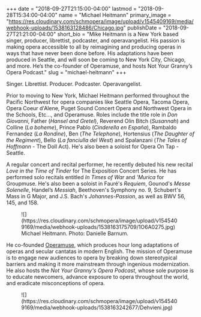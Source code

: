 +++
date = "2018-09-27T21:15:00-04:00"
lastmod = "2018-09-28T15:34:00-04:00"
name = "Michael Heitmann"
primary_image = "https://res.cloudinary.com/schmopera/image/upload/v1545409169/media/webhook-uploads/1538163128486/Chicago.jpg"
publishDate = "2018-09-27T21:21:00-04:00"
short_bio = "Mike Heitmann is a New York based singer, producer, librettist, podcaster, and operavangelist. His passion is making opera accessible to all by reimagining and producing operas in ways that have never been done before. His adaptations have been produced in Seattle, and will soon be coming to New York City, Chicago, and more. He’s the co-founder of Operamuse, and hosts Not Your Granny’s Opera Podcast."
slug = "michael-heitmann"
+++

Singer. Librettist. Producer. Podcaster. Operavangelist.

Prior to moving to New York, Michael Heitmann performed throughout the Pacific Northwest for opera companies like Seattle Opera, Tacoma Opera, Opera Coeur d'Alene, Puget Sound Concert Opera and Northwest Opera in the Schools, Etc..., and Operamuse. Roles include the title role in *Don Giovanni*, Father (*Hansel and Gretel*), Reverend Olin Bitch (*Susannah*) and Colline (*La boheme*), Prince Pablo (*Cinderella en España*), Rambaldo Fernandez (*La Rondine*), Ben (*The Telephone*), Hortensius (*The Daughter of the Regiment*), Bello (*La fanciulla del West*) and Spalanzani (*The Tales of Hoffmann* - The Doll Act). He's also been a soloist for Opera On Tap - Seattle.

A regular concert and recital performer, he recently debuted his new recital *Love in the Time of Tinder* for The Exposition Concert Series. He has performed solo recitals entitled *In Times of War* and *'Murica* for Groupmuse. He's also been a soloist in Fauré's *Requiem*, Gounod's *Messe Solenelle*, Handel’s *Messiah*, Beethoven's Symphony no. 9, Schubert's Mass in G Major, and J.S. Bach's *Johannes-Passion*, as well as BWV 56, 145, and 158.

<figure data-type="image">
![](https://res.cloudinary.com/schmopera/image/upload/v1545409169/media/webhook-uploads/1538163175709/1O6A0275.jpg)
<figcaption>Michael Heitmann. Photo: Danielle Barnum.</figcaption>
</figure>

He co-founded [Operamuse](https://www.facebook.com/operamuse/), which produces hour long adaptations of operas and secular cantatas in modern English. The mission of Operamuse is to engage new audiences to opera by breaking down stereotypical barriers and making it more mainstream through ingenious modernization. He also hosts the *Not Your Granny's Opera Podcast*, whose sole purpose is to educate newcomers, advance exposure to opera throughout the world, and eradicate misconceptions of opera.

<figure data-type="image">
![](https://res.cloudinary.com/schmopera/image/upload/v1545409169/media/webhook-uploads/1538163242677/Dehvieni.jpg)
</figure>
